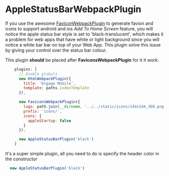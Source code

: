# AppleStatusBarWebpackPlugin

If you use the awesome [FaviconWebpackPlugin](https://github.com/jantimon/favicons-webpack-plugin) to generate favion and icons to support android and ios *Add To Home Screen* feature, you will notice the apple status bar style is set to 'black-translucent', which makes it a problem for web apps that have white or light background since you will notice a white bar bar on top of your Web App. This plugin solve this issue by giving your control over the status bar colour.

This plugin **should** be placed after **FaviconsWebpackPlugin** for it it work.

```javascript
    plugins: [
      // Enable globals
      new HtmlWebpackPlugin({
        title: 'Engage Mobile',
        template: paths.indexTemplate
      }),

      new FaviconsWebpackPlugin({
        logo: path.join(__dirname, '../../static/icons/144x144_360.png'),
        prefix: 'icons/',
        icons: {
          appleStartup: false
        }
      }),

      new AppleStatusBarPlugin('black')
    ]
```

It's a super simple plugin, all you need to do is specify the header color in the constructor

```javascript
  new AppleStatusBarPlugin('black')
```

